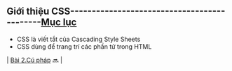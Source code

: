 ## Giới thiệu CSS--------------------------------------------[Mục lục](https://github.com/Zenfection/CSS)

- CSS là viết tắt của Cascading Style Sheets
- CSS dùng để trang trí các phần tử trong HTML

| [Bài 2.Cú pháp](https://github.com/Zenfection/CSS/blob/master/BasicCSS/2.Cuphap.md) 🔜 |

